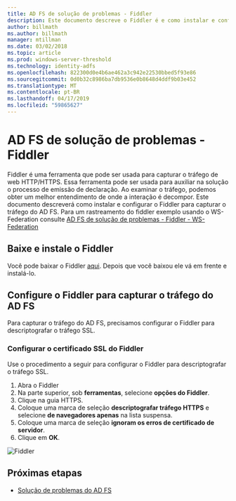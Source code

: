 ```yaml
---
title: AD FS de solução de problemas - Fiddler
description: Este documento descreve o Fiddler é e como instalar e configurar o Fiddler para solucionar problemas de declarações do AD FS
author: billmath
ms.author: billmath
manager: mtillman
ms.date: 03/02/2018
ms.topic: article
ms.prod: windows-server-threshold
ms.technology: identity-adfs
ms.openlocfilehash: 822300d0e4b6ae462a3c942e22530bbed5f93e86
ms.sourcegitcommit: 0d0b32c8986ba7db9536e0b8648d4ddf9b03e452
ms.translationtype: MT
ms.contentlocale: pt-BR
ms.lasthandoff: 04/17/2019
ms.locfileid: "59865627"
---
```

# <a name="ad-fs-troubleshooting---fiddler"></a>AD FS de solução de problemas - Fiddler
Fiddler é uma ferramenta que pode ser usada para capturar o tráfego de web HTTP/HTTPS.  Essa ferramenta pode ser usada para auxiliar na solução o processo de emissão de declaração.  Ao examinar o tráfego, podemos obter um melhor entendimento de onde a interação é decompor.  Este documento descreverá como instalar e configurar o Fiddler para capturar o tráfego do AD FS.  Para um rastreamento do fiddler exemplo usando o WS-Federation consulte [AD FS de solução de problemas - Fiddler - WS-Federation](ad-fs-tshoot-fiddler-ws-fed.md)

## <a name="download-and-install-fiddler"></a>Baixe e instale o Fiddler
Você pode baixar o Fiddler [aqui](https://www.telerik.com/download/fiddler).  Depois que você baixou ele vá em frente e instalá-lo.

## <a name="configure-fiddler-to-capture-ad-fs-traffic"></a>Configure o Fiddler para capturar o tráfego do AD FS
Para capturar o tráfego do AD FS, precisamos configurar o Fiddler para descriptografar o tráfego SSL. 

### <a name="configure-the-fiddler-ssl-certificate"></a>Configurar o certificado SSL do Fiddler
 Use o procedimento a seguir para configurar o Fiddler para descriptografar o tráfego SSL.

1.  Abra o Fiddler
2.  Na parte superior, sob **ferramentas**, selecione **opções do Fiddler**.
3.  Clique na guia HTTPS.
4.  Coloque uma marca de seleção **descriptografar tráfego HTTPS** e selecione **de navegadores apenas** na lista suspensa.
5.  Coloque uma marca de seleção **ignoram os erros de certificado de servidor**.
6.  Clique em **OK**.

![Fiddler](media/ad-fs-tshoot-fiddler/fiddler1.png)

## <a name="next-steps"></a>Próximas etapas

- [Solução de problemas do AD FS](ad-fs-tshoot-overview.md)